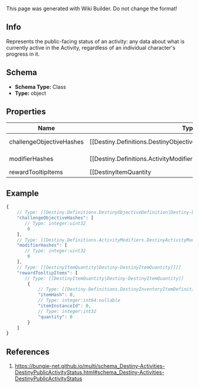 <span class="wiki-builder">This page was generated with Wiki Builder. Do not change the format!</span>

## Info
Represents the public-facing status of an activity: any data about what is currently active in the Activity, regardless of an individual character's progress in it.

## Schema
* **Schema Type:** Class
* **Type:** object

## Properties
Name | Type | Description
---- | ---- | -----------
challengeObjectiveHashes | [[Destiny.Definitions.DestinyObjectiveDefinition|Destiny-Definitions-DestinyObjectiveDefinition]]:integer:uint32[] | Active Challenges for the activity, if any - represented as hashes for DestinyObjectiveDefinitions.
modifierHashes | [[Destiny.Definitions.ActivityModifiers.DestinyActivityModifierDefinition|Destiny-Definitions-ActivityModifiers-DestinyActivityModifierDefinition]]:integer:uint32[] | The active modifiers on this activity, if any - represented as hashes for DestinyActivityModifierDefinitions.
rewardTooltipItems | [[DestinyItemQuantity|Destiny-DestinyItemQuantity]][] | If the activity itself provides any specific &quot;mock&quot; rewards, this will be the items and their quantity. Why &quot;mock&quot;, you ask? Because these are the rewards as they are represented in the tooltip of the Activity. These are often pointers to fake items that look good in a tooltip, but represent an abstract concept of what you will get for a reward rather than the specific items you may obtain.

## Example
```javascript
{
    // Type: [[Destiny.Definitions.DestinyObjectiveDefinition|Destiny-Definitions-DestinyObjectiveDefinition]]:integer:uint32[]
    "challengeObjectiveHashes": [
       // Type: integer:uint32
        0
    ],
    // Type: [[Destiny.Definitions.ActivityModifiers.DestinyActivityModifierDefinition|Destiny-Definitions-ActivityModifiers-DestinyActivityModifierDefinition]]:integer:uint32[]
    "modifierHashes": [
       // Type: integer:uint32
        0
    ],
    // Type: [[DestinyItemQuantity|Destiny-DestinyItemQuantity]][]
    "rewardTooltipItems": [
       // Type: [[DestinyItemQuantity|Destiny-DestinyItemQuantity]]
        {
            // Type: [[Destiny.Definitions.DestinyInventoryItemDefinition|Destiny-Definitions-DestinyInventoryItemDefinition]]:integer:uint32
            "itemHash": 0,
            // Type: integer:int64:nullable
            "itemInstanceId": 0,
            // Type: integer:int32
            "quantity": 0
        }
    ]
}

```

## References
1. https://bungie-net.github.io/multi/schema_Destiny-Activities-DestinyPublicActivityStatus.html#schema_Destiny-Activities-DestinyPublicActivityStatus
